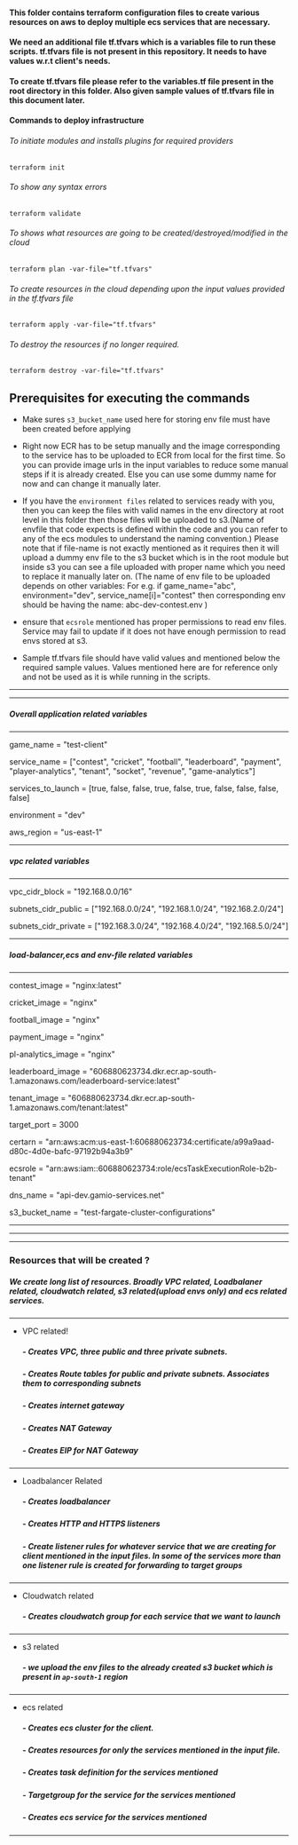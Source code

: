 #### This folder contains terraform configuration files to create various resources on aws to deploy multiple  ecs services that are necessary.

#### We need an additional file tf.tfvars which is a variables file to run these scripts. tf.tfvars file is not present in this repository. It needs to have values w.r.t client's needs.
#### To create tf.tfvars file please refer to the variables.tf file present in the root directory in this folder. Also given sample values of tf.tfvars file in this  document later. 

#### Commands to deploy infrastructure
###### To initiate modules and  installs plugins for required providers
`terraform init` 
###### To show any syntax errors
`terraform validate` 
###### To shows what resources are going to be created/destroyed/modified in the cloud 
`terraform plan -var-file="tf.tfvars"` 
###### To create resources in the cloud depending upon the input values provided in the tf.tfvars file
`terraform apply -var-file="tf.tfvars"`  
###### To destroy the resources if no longer required.
`terraform destroy -var-file="tf.tfvars"` 


## Prerequisites for executing the commands

* Make sures `s3_bucket_name` used here for storing env file must have been created before applying 

* Right now ECR has to be setup manually and the image corresponding to the service has to be uploaded to ECR from local for the first time. So you can provide image urls in the input variables to reduce some manual steps if it is already created. Else you can use some dummy name for now and can change it manually later.

* If you have the `environment files` related to services ready with you, then you can keep the files with valid names in the env directory at root level in this folder then those files will be uploaded to s3.(Name of envfile that code expects is defined within the code and you can refer to any of the ecs modules to understand the naming convention.) Please note that if file-name is not exactly mentioned as it requires then it will upload a dummy env file to the s3 bucket which is in the root module but inside s3 you can see a file uploaded with proper name which you need to replace it manually later on. (The name of env file to be uploaded depends on other variables: For e.g. if game_name="abc", environment="dev", service_name[i]="contest" then corresponding env should be having the name: abc-dev-contest.env )

* ensure that `ecsrole` mentioned has proper permissions to read env files. Service may fail to update if it does not have enough permission to read envs stored at s3.

* Sample tf.tfvars file should have valid values and mentioned below the required sample values. Values mentioned here are for reference only and not be used as it is while running in the scripts.


---
***

##### ***Overall application related variables***

---

game_name          = "test-client"

service_name       = ["contest", "cricket", "football", "leaderboard", "payment", "player-analytics", "tenant", "socket", "revenue", "game-analytics"]

services_to_launch = [true,        false,      false,         true,    false,       true,           false,    false,     false,      false]

environment        = "dev"

aws_region           = "us-east-1"

---

##### ***vpc related variables***

---

vpc_cidr_block       = "192.168.0.0/16"

subnets_cidr_public  = ["192.168.0.0/24", "192.168.1.0/24", "192.168.2.0/24"]

subnets_cidr_private = ["192.168.3.0/24", "192.168.4.0/24", "192.168.5.0/24"]

---

##### ***load-balancer,ecs and env-file related variables***

---

contest_image      = "nginx:latest"

cricket_image      = "nginx"

football_image     = "nginx"

payment_image      = "nginx"

pl-analytics_image = "nginx"

leaderboard_image  = "606880623734.dkr.ecr.ap-south-1.amazonaws.com/leaderboard-service:latest"

tenant_image       = "606880623734.dkr.ecr.ap-south-1.amazonaws.com/tenant:latest"

target_port        = 3000

certarn            = "arn:aws:acm:us-east-1:606880623734:certificate/a99a9aad-d80c-4d0e-bafc-97192b94a3b9"

ecsrole            = "arn:aws:iam::606880623734:role/ecsTaskExecutionRole-b2b-tenant"

dns_name           = "api-dev.gamio-services.net"

s3_bucket_name     = "test-fargate-cluster-configurations"

---


---
***



### Resources that will be created ?
##### We create long list of resources. Broadly VPC related, Loadbalaner related, cloudwatch related, s3 related(upload envs only) and ecs related services.
---

* VPC related!

     ##### - Creates VPC, three public and three private subnets.
     ##### - Creates Route tables for public and private subnets. Associates them to corresponding subnets
     ##### - Creates internet gateway 
     ##### - Creates NAT Gateway
     ##### - Creates EIP for NAT Gateway

---

* Loadbalancer Related

     ##### - Creates loadbalancer
     ##### - Creates HTTP and HTTPS listeners
     ##### - Create listener rules for  whatever service that we are creating for client mentioned in the input files. In some of the services more than one listener rule is created for forwarding to target groups

---

* Cloudwatch related

     ##### - Creates cloudwatch group for each service that we want to launch
---
* s3 related

     ##### - we upload the env files to the already created s3 bucket which is present in `ap-south-1` region
---

* ecs related

     ##### - Creates ecs cluster for the client.
     ##### - Creates resources for only the services mentioned in the input file.
     ##### - Creates task definition for the services mentioned
     ##### - Targetgroup for the service for the services mentioned
     ##### - Creates ecs service for the services mentioned

---
